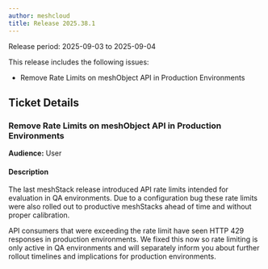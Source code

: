 ```yaml
---
author: meshcloud
title: Release 2025.38.1
---
```


Release period: 2025-09-03 to 2025-09-04

This release includes the following issues:
* Remove Rate Limits on meshObject API in Production Environments
<!--truncate-->

## Ticket Details
### Remove Rate Limits on meshObject API in Production Environments
**Audience:** User<br>

#### Description
The last meshStack release introduced API rate limits intended for evaluation in QA environments.
Due to a configuration bug these rate limits were also rolled out to productive meshStacks ahead of time and without proper calibration.

API consumers that were exceeding the rate limit have seen HTTP 429 responses in production environments. 
We fixed this now so rate limiting is only active in QA environments and will separately inform you about further rollout timelines and implications for production environments.

